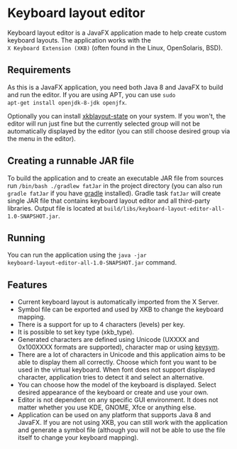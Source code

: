 # Keyboard layout editor
Keyboard layout editor is a JavaFX application made to help create custom keyboard layouts. 
The application works with the <code>X&nbsp;Keyboard&nbsp;Extension&nbsp;(XKB)</code> (often found in the Linux, OpenSolaris, BSD). 

## Requirements
As this is a JavaFX application, you need both Java 8 and JavaFX to build and run the editor. If you are using APT, you can use <code>sudo apt-get install openjdk-8-jdk openjfx</code>.

Optionally you can install [xkblayout-state](https://github.com/nonpop/xkblayout-state) on your system. If you won't, the editor will run just fine but the currently selected group will not be automatically displayed by the editor (you can still choose desired group via the menu in the editor).

## Creating a runnable JAR file
To build the application and to create an executable JAR file from sources run <code>/bin/bash ./gradlew fatJar</code> in the project directory (you can also run <code>gradle fatJar</code> if you have [gradle](https://gradle.org/) installed).
Gradle task <code>fatJar</code> will create single JAR file that contains keyboard layout editor and all third-party libraries.
Output file is located at <code>build/libs/keyboard-layout-editor-all-1.0-SNAPSHOT.jar</code>.

## Running
You can run the application using the <code>java -jar keyboard-layout-editor-all-1.0-SNAPSHOT.jar</code> command.

## Features
* Current keyboard layout is automatically imported from the X Server.
* Symbol file can be exported and used by XKB to change the keyboard mapping.
* There is a support for up to 4 characters (levels) per key.
* It is possible to set key type (xkb_type).
* Generated characters are defined using Unicode (UXXXX and 0x100XXXX formats are supported), character map or using [keysym](https://www.cl.cam.ac.uk/~mgk25/ucs/keysymdef.h).
* There are a lot of characters in Unicode and this application aims to be able to display them all correctly. Choose which font you want to be used in the virtual keyboard. When font does not support displayed character, application tries to detect it and select an alternative.
* You can choose how the model of the keyboard is displayed. Select desired appearance of the keyboard or create and use your own.
* Editor is not dependent on any specific GUI environment. It does not matter whether you use KDE, GNOME, Xfce or anything else.
* Application can be used on any platform that supports Java 8 and JavaFX. If you are not using XKB, you can still work with the application and generate a symbol file (although you will not be able to use the file itself to change your keyboard mapping).
